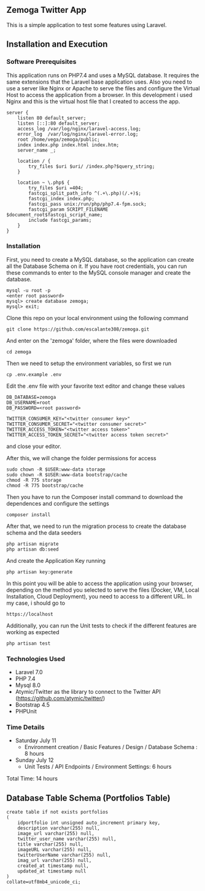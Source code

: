## Zemoga Twitter App

This is a simple application to test some features using Laravel.

## Installation and Execution

### Software Prerequisites

This application runs on PHP7.4 and uses a MySQL database. It requires the same extensions that the Laravel base application uses. Also you need to use a server like Nginx or Apache to serve the files and configure the Virtual Host to access the application from a browser. In this development i used Nginx and this is the virtual host file that I created to access the app.

    server {
        listen 80 default_server;
        listen [::]:80 default_server;
        access_log /var/log/nginx/laravel-access.log;
        error_log  /var/log/nginx/laravel-error.log;
        root /home/vega/zemoga/public;
        index index.php index.html index.htm;
        server_name _;

        location / {
            try_files $uri $uri/ /index.php?$query_string;
        }

        location ~ \.php$ {
            try_files $uri =404;
            fastcgi_split_path_info ^(.+\.php)(/.+)$;
            fastcgi_index index.php;
            fastcgi_pass unix:/run/php/php7.4-fpm.sock;
            fastcgi_param SCRIPT_FILENAME $document_root$fastcgi_script_name;
            include fastcgi_params;
        }
    }

### Installation

First, you need to create a MySQL database, so the application can create all the Database Schema on it. If you have root credentials, you can run these commands to enter to the MySQL console manager and create the database.

    mysql -u root -p
    <enter root password>
    mysql> create database zemoga;
    mysql> exit;

Clone this repo on your local environment using the following command

    git clone https://github.com/escalante308/zemoga.git


And enter on the 'zemoga' folder, where the files were downloaded

    cd zemoga

Then we need to setup the environment variables, so first we run

    cp .env.example .env

Edit the .env file with your favorite text editor and change these values

    DB_DATABASE=zemoga
    DB_USERNAME=root
    DB_PASSWORD=<root password>

    TWITTER_CONSUMER_KEY="<twitter consumer key>"
    TWITTER_CONSUMER_SECRET="<twitter consumer secret>"
    TWITTER_ACCESS_TOKEN="<twitter access token>"
    TWITTER_ACCESS_TOKEN_SECRET="<twitter access token secret>"

and close your editor.

After this, we will change the folder permissions for access

    sudo chown -R $USER:www-data storage
    sudo chown -R $USER:www-data bootstrap/cache
    chmod -R 775 storage
    chmod -R 775 bootstrap/cache

Then you have to run the Composer install command to download the dependences and configure the settings

    composer install

After that, we need to run the migration process to create the database schema and the data seeders

    php artisan migrate
    php artisan db:seed

And create the Application Key running

    php artisan key:generate

In this point you will be able to access the application using your browser, depending on the method you selected to serve the files (Docker, VM, Local Installation, Cloud Deployment), you need to access to a different URL. In my case, i should go to

    https://localhost

Additionally, you can run the Unit tests to check if the different features are working as expected

    php artisan test

### Technologies Used

- Laravel 7.0
- PHP 7.4
- Mysql 8.0
- Atymic/Twitter as the library to connect to the Twitter API (https://github.com/atymic/twitter/)
- Bootstrap 4.5
- PHPUnit

### Time Details

- Saturday July 11
    - Environment creation / Basic Features / Design / Database Schema : 8 hours
- Sunday July 12
    - Unit Tests / API Endpoints / Environment Settings: 6 hours
  
Total Time: 14 hours

## Database Table Schema (Portfolios Table)

    create table if not exists portfolios
    (
	    idportfolio int unsigned auto_increment primary key,
	    description varchar(255) null,
	    image_url varchar(255) null,
	    twitter_user_name varchar(255) null,
	    title varchar(255) null,
    	imageURL varchar(255) null,
	    twitterUserName varchar(255) null,
	    imag_url varchar(255) null,
	    created_at timestamp null,
	    updated_at timestamp null 
    )
    collate=utf8mb4_unicode_ci;